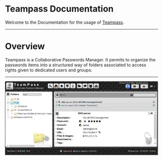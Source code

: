 # Teampass Documentation

Welcome to the Documentation for the usage of [Teampass](http://teampass.net).

---

# Overview

Teampass is a Collaborative Passwords Manager. It permits to organize the passwords items into a structured way of folders associated to access rights given to dedicated users and groups.

---

![Screenshot](img/feat-item-1.png)
